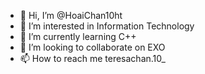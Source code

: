 - 👋 Hi, I’m @HoaiChan10ht
- 👀 I’m interested in Information Technology
- 🌱 I’m currently learning C++
- 💞️ I’m looking to collaborate on EXO
- 📫 How to reach me teresachan.10_

<!---
HoaiChan10ht/HoaiChan10ht is a ✨ special ✨ repository because its `README.md` (this file) appears on your GitHub profile.
You can click the Preview link to take a look at your changes.
--->
